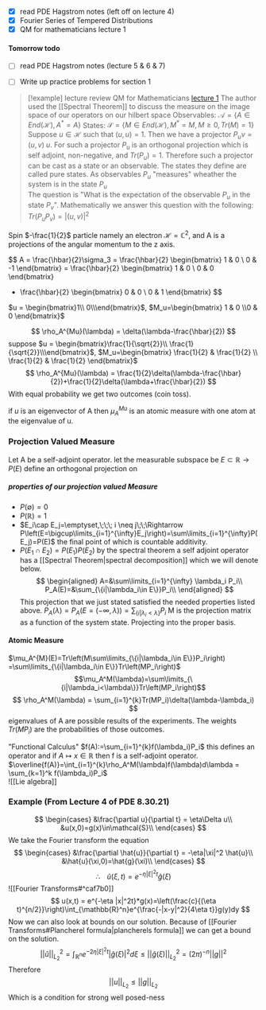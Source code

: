 - [x] read PDE Hagstrom notes (left off on lecture 4)
- [x] Fourier Series of Tempered Distributions
- [x] QM for mathematicians lecture 1

#### Tomorrow todo
- [ ] read PDE Hagstrom notes (lecture 5 & 6 & 7)
- [ ] Write up practice problems for section 1


> [!example] lecture review QM for Mathematicians
>[lecture 1](https://www.youtube.com/watch?v=KzjsN8PiIEA&t=3236)
>  The author used the [[Spectral Theorem]]  to discuss the measure on the image space of our operators on our hilbert space
> Observables: $\mathcal{A}=\{A\in End(\mathcal{H}),A^*=A\}$
> States: $\mathcal{S}=\{M\in End(\mathcal{H}),M^*=M,M\ge 0,Tr(M)=1\}$
> <br>
> Suppose $u\in\mathcal{H}$ such that $(u,u)=1$. Then we have a projector $P_u v=(u,v)\;u$. For such a projector $P_u$ is an orthogonal projection which is self adjoint, non-negative, and $Tr(P_u)=1$. Therefore such a projector can be cast as a state or an observable. The states they define are called pure states. As observables $P_u$ "measures" wheather the system is in the state $P_u$
> <br>
> The question is "What is the expectation of the observable $P_u$ in the state $P_v$". Mathematically we answer this question with the following: $Tr(P_uP_v)=|(u,v)|^2$



Spin $-\frac{1}{2}$ particle namely an electron
$\mathcal{H}=\mathbb{C}^2$, and  A is a projections of the angular momentum to the z axis.

$$
A = \frac{\hbar}{2}\sigma_3 = \frac{\hbar}{2}
\begin{bmatrix}
1 & 0 \\
0 & -1 
\end{bmatrix}
= \frac{\hbar}{2}
\begin{bmatrix}
1 & 0 \\
0 & 0 
\end{bmatrix}
- \frac{\hbar}{2}
\begin{bmatrix}
0 & 0 \\
0 & 1 
\end{bmatrix}
$$

$u = \begin{bmatrix}1\\ 0\\\end{bmatrix}$, $M_u=\begin{bmatrix} 1 & 0 \\0 & 0 \end{bmatrix}$

$$
\rho_A^{Mu}(\lambda) = \delta(\lambda-\frac{\hbar}{2})
$$
suppose
$u = \begin{bmatrix}\frac{1}{\sqrt{2}}\\ \frac{1}{\sqrt{2}}\\\end{bmatrix}$, $M_u=\begin{bmatrix} \frac{1}{2} & \frac{1}{2} \\ \frac{1}{2} & \frac{1}{2} \end{bmatrix}$
$$
\rho_A^{Mu}(\lambda) = \frac{1}{2}\delta(\lambda-\frac{\hbar}{2})+\frac{1}{2}\delta(\lambda+\frac{\hbar}{2})
$$
With equal probability we get two outcomes (coin toss).

if $u$  is an eigenvector of A then $\mu_A^{Mu}$ is an atomic measure with one atom at the eigenvalue of u.

### Projection Valued Measure
Let A be a self-adjoint operator.
let the measurable subspace be $E\subset\mathbb{R}\rightarrow P(E)$  define an orthogonal projection on

##### properties of our projection valued Measure
- $P(\emptyset)=0$
- $P(\mathbb{R}) = 1$
- $E_i\cap E_j=\emptyset,\;\;\; i \neq j\;\;\Rightarrow P\left(E=\bigcup\limits_{i=1}^{\infty}E_j\right)=\sum\limits_{i=1}^{\infty}P(E_j)=P(E)$ 
the final point of which is countable additivity.
- $P(E_1\cap E_2)=P(E_1)P(E_2)$
by the spectral theorem a self adjoint operator has a [[Spectral Theorem|spectral decomposition]] which we will denote below. 
$$
\begin{aligned}
A=&\sum\limits_{i=1}^{\infty} \lambda_i P_i\\
P_A(E)=&\sum_{\{i|\lambda_i\in E\}}P_i\\
\end{aligned}
$$
This projection that we just stated satisfied the needed properties listed above. 
$P_A(\lambda)=P_A(E=(-\infty,\lambda))=\sum_{\{i|\lambda_i<\lambda\}}P_i$ 
M is the projection matrix as a function of the system state. Projecting into the proper basis.

#### Atomic Measure
$\mu_A^{M}(E)=Tr\left(M\sum\limits_{\{i|\lambda_i\in E\}}P_i\right) =\sum\limits_{\{i|\lambda_i\in E\}}Tr\left(MP_i\right)$  
$$\mu_A^M(\lambda)=\sum\limits_{\{i|\lambda_i<\lambda\}}Tr\left(MP_i\right)$$
$$
\rho_A^M(\lambda) = \sum_{i=1}^{k}Tr(MP_i)\delta(\lambda-\lambda_i)
$$
eigenvalues of A are possible results of the experiments. The weights $Tr(MP_i)$ are the probabilities of those outcomes.

"Functional Calculus" $f(A):=\sum_{i=1}^{k}f(\lambda_i)P_i$ 
this defines an operator and if $A \mapsto x\in\mathbb{R}$ then f is a self-adjoint operator. $\overline{f(A)}=\int_{i=1}^{k}\rho_A^M(\lambda)f(\lambda)d\lambda = \sum_{k=1}^k f(\lambda_i)P_i$  
![[Lie algebra]]

### Example (From Lecture 4 of PDE 8.30.21)
$$
\begin{cases}
&\frac{\partial u}{\partial t} = \eta\Delta u\\
&u(x,0)=g(x)\in\mathcal{S}\\
\end{cases}
$$
We take the Fourier transform the equation
$$
\begin{cases}
&\frac{\partial \hat{u}}{\partial t} = -\eta|\xi|^2 \hat{u}\\
&\hat{u}(\xi,0)=\hat{g}(\xi)\\
\end{cases}
$$
$$
\therefore\;\;\;\;\hat{u}(\xi,t)=e^{-\eta|\xi|^2t}\hat{g}(\xi)
$$
![[Fourier Transforms#^caf7b0]]
$$
u(x,t) = e^{-\eta |x|^2t}*g(x)=\left(\frac{c}{(\eta t)^{n/2}}\right)\int_{\mathbb{R}^n}e^{\frac{-|x-y|^2}{4\eta t}}g(y)dy
$$
Now we can also look at bounds on our solution. Because of [[Fourier Transforms#Plancherel formula|plancherels formula]]  we can get a bound on the solution.
$$
||\hat{u}||_{L_2}^2 = \int_{\mathbb{R}^n} e^{-2\eta|\xi|^2 t}|\hat{g}(\xi)|^2d\xi\le||\hat{g}(\xi)||_{L_2}^2=(2\pi)^{-n}||g||^2
$$
Therefore 
$$||u||_{L_2}\le||g||_{L_2}$$Which is a condition for strong well posed-ness
